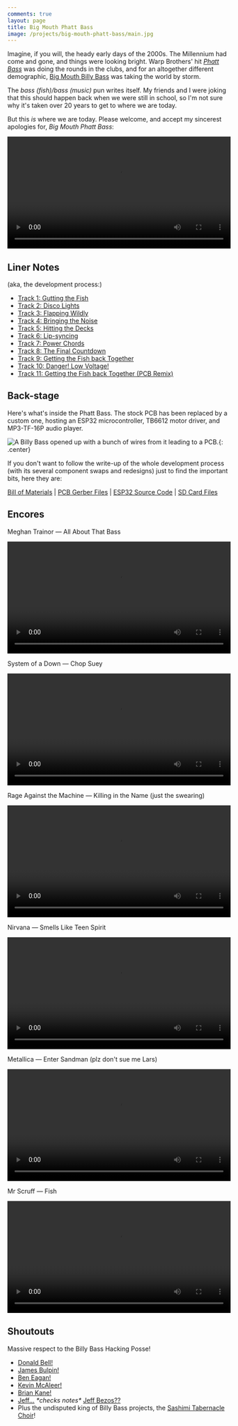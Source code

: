 ```yaml
---
comments: true
layout: page
title: Big Mouth Phatt Bass
image: /projects/big-mouth-phatt-bass/main.jpg
---
```


Imagine, if you will, the heady early days of the 2000s. The Millennium had come and gone, and things were looking bright. Warp Brothers' hit [*Phatt Bass*](https://www.youtube.com/watch?v=Ca-r-U5ybx4&pp=ygUYd2FycCBicm90aGVycyBwaGF0dCBiYXNz) was doing the rounds in the clubs, and for an altogether different demographic, [Big Mouth Billy Bass](https://en.wikipedia.org/wiki/Big_Mouth_Billy_Bass) was taking the world by storm.

The *bass (fish)/bass (music)* pun writes itself. My friends and I were joking that this should happen back when we were still in school, so I'm not sure why it's taken over 20 years to get to where we are today.

But this *is* where we are today. Please welcome, and accept my sincerest apologies for, *Big Mouth Phatt Bass*:

<center><video style="width: 720px; max-width:100%" controls><source src="https://video.ianrenton.com/phattbass/phattbass4.webm" type="video/webm"></video></center>

## Liner Notes

(aka, the development process:)

* [Track 1: Gutting the Fish](/projects/big-mouth-phatt-bass/track-1-gutting-the-fish)
* [Track 2: Disco Lights](/projects/big-mouth-phatt-bass/track-2-disco-lights)
* [Track 3: Flapping Wildly](/projects/big-mouth-phatt-bass/track-3-flapping-wildly)
* [Track 4: Bringing the Noise](/projects/big-mouth-phatt-bass/track-4-bringing-the-noise)
* [Track 5: Hitting the Decks](/projects/big-mouth-phatt-bass/track-5-hitting-the-decks)
* [Track 6: Lip-syncing](/projects/big-mouth-phatt-bass/track-6-lip-syncing)
* [Track 7: Power Chords](/projects/big-mouth-phatt-bass/track-7-power-chords)
* [Track 8: The Final Countdown](/projects/big-mouth-phatt-bass/track-8-the-final-countdown)
* [Track 9: Getting the Fish back Together](/projects/big-mouth-phatt-bass/track-9-getting-the-fish-back-together)
* [Track 10: Danger! Low Voltage!](/projects/big-mouth-phatt-bass/track-10-danger-low-voltage)
* [Track 11: Getting the Fish back Together (PCB Remix)](/projects/big-mouth-phatt-bass/track-11-getting-the-fish-back-together-pcb-remix)

## Back-stage

Here's what's inside the Phatt Bass. The stock PCB has been replaced by a custom one, hosting an ESP32 microcontroller, TB6612 motor driver, and MP3-TF-16P audio player.

![A Billy Bass opened up with a bunch of wires from it leading to a PCB.](/projects/big-mouth-phatt-bass/main.jpg){: .center}

If you don't want to follow the write-up of the whole development process (with its several component swaps and redesigns) just to find the important bits, here they are:

[Bill of Materials](/projects/big-mouth-phatt-bass/bom) \| [PCB Gerber Files](/projects/big-mouth-phatt-bass/phattbass-gerbers.zip) \| [ESP32 Source Code](https://github.com/ianrenton/big-mouth-phatt-bass) \| [SD Card Files](/projects/big-mouth-phatt-bass/sdcard.zip)

## Encores

Meghan Trainor &mdash; All About That Bass

<center><video style="width: 720px; max-width:100%" controls><source src="https://video.ianrenton.com/phattbass/phattbass-allaboutthatbass.webm" type="video/webm"></video></center>

System of a Down &mdash; Chop Suey

<center><video style="width: 720px; max-width:100%" controls><source src="https://video.ianrenton.com/phattbass/phattbass-chopsuey.webm" type="video/webm"></video></center>

Rage Against the Machine &mdash; Killing in the Name (just the swearing)

<center><video style="width: 720px; max-width:100%" controls><source src="https://video.ianrenton.com/phattbass/phattbass-killinginthename.webm" type="video/webm"></video></center>

Nirvana &mdash; Smells Like Teen Spirit

<center><video style="width: 720px; max-width:100%" controls><source src="https://video.ianrenton.com/phattbass/phattbass-smellsliketeenspirit.webm" type="video/webm"></video></center>

Metallica &mdash; Enter Sandman (plz don't sue me Lars)

<center><video style="width: 720px; max-width:100%" controls><source src="https://video.ianrenton.com/phattbass/phattbass-entersandman.webm" type="video/webm"></video></center>

Mr Scruff &mdash; Fish

<center><video style="width: 720px; max-width:100%" controls><source src="https://video.ianrenton.com/phattbass/phattbass-mrscruff.webm" type="video/webm"></video></center>


## Shoutouts

Massive respect to the Billy Bass Hacking Posse!

* [Donald Bell!](https://www.instructables.com/Animate-a-Billy-Bass-Mouth-With-Any-Audio-Source/)
* [James Bulpin!](https://automateeverythingsite.wordpress.com/2016/11/20/hacking-big-mouth-billy-bass-part-13/)
* [Ben Eagan!](https://www.cyber-omelette.com/2019/01/billy-bass-alexa.html)
* [Kevin McAleer!](https://www.kevsrobots.com/blog/big-mouth.html)
* [Brian Kane!](https://www.theverge.com/2016/11/4/13525172/amazon-alexa-big-mouth-billy-bass-hack-api)
* [Jeff...](https://inews.co.uk/news/consumer/big-mouth-billy-bass-amazon-alexa-speaker-buy-sale-228703) *\*checks notes\** [Jeff Bezos??](https://inews.co.uk/news/consumer/big-mouth-billy-bass-amazon-alexa-speaker-buy-sale-228703)
* Plus the undisputed king of Billy Bass projects, the [Sashimi Tabernacle Choir](https://www.facebook.com/p/Sashimi-Tabernacle-Choir-100049134138146/)!

